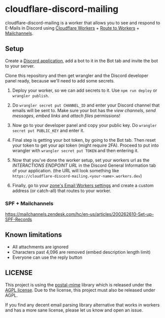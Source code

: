 
# cloudflare-discord-mailing

cloudflare-discord-mailing is a worker that allows you to see and respond to E-Mails in
Discord using [Cloudflare Workers][1] + [Route to Workers][2] + [Mailchannels][3].

## Setup

Create a [Discord application](https://discord.com/developers/applications), add
a bot to it in the Bot tab and invite the bot to your server.

Clone this repository and then get wrangler and the Discord developer panel ready,
because we'll need to add some secrets.

1. Deploy your worker, so we can add secrets to it. Use `npm run deploy` or
`wrangler publish`.

2. Do `wrangler secret put CHANNEL_ID` and enter your Discord channel that
emails will be sent to. Make sure your bot has the *view channels*,
*send messages*, *embed links* and *attach files* permissions!

3. Now go to your developer panel and copy your public key.
Do `wrangler secret put PUBLIC_KEY` and enter it.

4. Final step is getting your bot token, by going to the Bot tab. Then reset
your token to get your api token (might require 2FA). Proceed to put into
wrangler with `wrangler secret put TOKEN` and then entering it.

5. Now that you've done the worker setup, set your workers url as the
*INTERACTIONS ENDPOINT URL* in the Discord General Information tab of your application.
(the URL will look something like `https://cloudflare-discord-mailing.<your-name>.workers.dev`)

6. Finally, go to your [zone's Email Workers settings][4] and create a
custom address (or catch-all) that routes to your worker.

### SPF + Mailchannels

https://mailchannels.zendesk.com/hc/en-us/articles/200262610-Set-up-SPF-Records

## Known limitations

- All attachments are ignored
- Characters past 4,096 are removed (embed description length limit)
- Everyone can use the reply button

## LICENSE

This project is using the [postal-mime][5] library which is released under the
[AGPL license][6].
Due to the license, this project must also be released under AGPL.

If you find any decent email parsing library alternative that works in workers
and has a more sane license, please let us know and open an issue.


[1]: https://workers.cloudflare.com
[2]: https://blog.cloudflare.com/announcing-route-to-workers/
[3]: https://blog.cloudflare.com/sending-email-from-workers-with-mailchannels/
[4]: https://dash.cloudflare.com/?to=/:account/:zone/email/routing/routes
[5]: https://github.com/postalsys/postal-mime
[6]: https://github.com/postalsys/postal-mime/blob/master/LICENSE.txt
